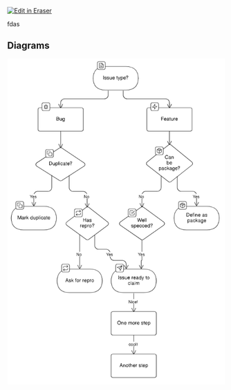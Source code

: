 <p><a target="_blank" href="https://eraser-qa.web.app/workspace/47nwMgGluUrbUZiNGu2P" id="edit-in-eraser-github-link"><img alt="Edit in Eraser" src="https://firebasestorage.googleapis.com/v0/b/second-petal-295822.appspot.com/o/images%2Fgithub%2FOpen%20in%20Eraser.svg?alt=media&amp;token=968381c8-a7e7-472a-8ed6-4a6626da5501"></a></p>

fdas


<!-- eraser-additional-content -->
## Diagrams
<!-- eraser-additional-files -->
<a href="/new-file-with-diagram-flowchart-1.eraserdiagram" data-element-id="b9SPxGSkf6chkJI6HUnB_"><img src="/.eraser/47nwMgGluUrbUZiNGu2P___Dd70dhsgniPyXUCKLav8Fk1MTv12___---diagram----273c76fd82dca3d5490278ae0eeedd69.png" alt="" data-element-id="b9SPxGSkf6chkJI6HUnB_" /></a>
<!-- end-eraser-additional-files -->
<!-- end-eraser-additional-content -->
<!--- Eraser file: https://eraser-qa.web.app/workspace/47nwMgGluUrbUZiNGu2P --->